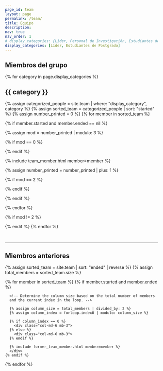 ```yaml
---
page_id: team
layout: page
permalink: /team/
title: Equipo
description: 
nav: true
nav_order: 1
# display_categories: [Líder, Personal de Investigación, Estudiantes de Postgrado, Estudiantes de Pregrado]
display_categories: [Líder, Estudiantes de Postgrado]
---
```


## **Miembros del grupo**

<div class="team">
{% for category in page.display_categories %}
  <h2 class="category">{{ category }}</h2>
{% assign categorized_people = site.team | where: "display_category", category %}
{% assign sorted_team = categorized_people | sort: "started" %}
{% assign number_printed = 0 %}
{% for member in sorted_team %}

{% if member.started and member.ended == nil %}

{% assign mod = number_printed | modulo: 3 %}

{% if mod == 0 %}
<div class="row" style="margin-bottom: 10px;">
{% endif %}

{% include team_member.html member=member %}

{% assign number_printed = number_printed | plus: 1 %}

{% if mod == 2 %}
</div>
{% endif %}

{% endif %}

{% endfor %}


{% if mod != 2 %}
</div>
{% endif %}
{% endfor %}
</div>
<p>&nbsp;</p>

--- 

## **Miembros anteriores**

<div class="row">
  {% assign sorted_team = site.team | sort: "ended" | reverse %}
  {% assign total_members = sorted_team.size %}
  
  {% for member in sorted_team %}
    {% if member.started and member.ended %}
      
      <!-- Determine the column size based on the total number of members
      and the current index in the loop. -->
      
      {% assign column_size = total_members | divided_by: 2 %}
      {% assign column_index = forloop.index0 | modulo: column_size %}
      
      {% if column_index == 0 %}
        <div class="col-md-6 mb-3">
      {% else %}
        <div class="col-md-6 mb-3">
      {% endif %}
      
      {% include former_team_member.html member=member %}
      </div>
    {% endif %}
  {% endfor %}
</div>


